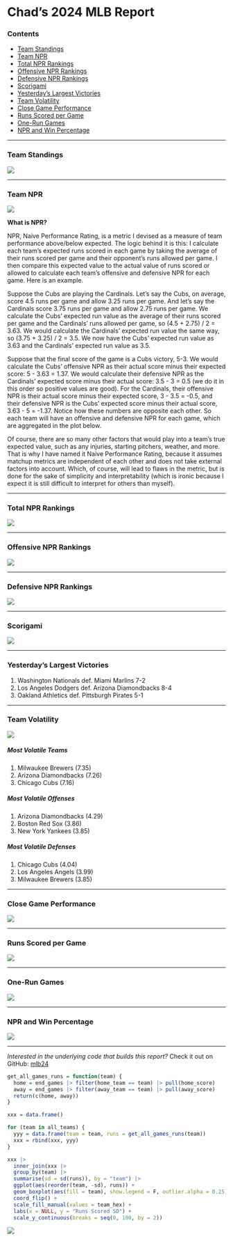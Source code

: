 Chad’s 2024 MLB Report
================

### Contents

- [Team Standings](#team-standings)
- [Team NPR](#team-npr)
- [Total NPR Rankings](#total-npr-rankings)
- [Offensive NPR Rankings](#offensive-npr-rankings)
- [Defensive NPR Rankings](#defensive-npr-rankings)
- [Scorigami](#scorigami)
- [Yesterday’s Largest Victories](#yesterdays-largest-victories)
- [Team Volatility](#team-volatility)
- [Close Game Performance](#close-game-performance)
- [Runs Scored per Game](#runs-scored-per-game)
- [One-Run Games](#one-run-games)
- [NPR and Win Percentage](#npr-and-win-percentage)

------------------------------------------------------------------------

### Team Standings

![](README_files/figure-gfm/unnamed-chunk-4-1.png)<!-- -->

------------------------------------------------------------------------

### Team NPR

![](README_files/figure-gfm/unnamed-chunk-6-1.png)<!-- -->

**What is NPR?**

NPR, Naive Performance Rating, is a metric I devised as a measure of
team performance above/below expected. The logic behind it is this: I
calculate each team’s expected runs scored in each game by taking the
average of their runs scored per game and their opponent’s runs allowed
per game. I then compare this expected value to the actual value of runs
scored or allowed to calculate each team’s offensive and defensive NPR
for each game. Here is an example.

Suppose the Cubs are playing the Cardinals. Let’s say the Cubs, on
average, score 4.5 runs per game and allow 3.25 runs per game. And let’s
say the Cardinals score 3.75 runs per game and allow 2.75 runs per game.
We calculate the Cubs’ expected run value as the average of their runs
scored per game and the Cardinals’ runs allowed per game, so (4.5 +
2.75) / 2 = 3.63. We would calculate the Cardinals’ expected run value
the same way, so (3.75 + 3.25) / 2 = 3.5. We now have the Cubs’ expected
run value as 3.63 and the Cardinals’ expected run value as 3.5.

Suppose that the final score of the game is a Cubs victory, 5-3. We
would calculate the Cubs’ offensive NPR as their actual score minus
their expected score: 5 - 3.63 = 1.37. We would calculate their
defensive NPR as the Cardinals’ expected score minus their actual score:
3.5 - 3 = 0.5 (we do it in this order so positive values are good). For
the Cardinals, their offensive NPR is their actual score minus their
expected score, 3 - 3.5 = -0.5, and their defensive NPR is the Cubs’
expected score minus their actual score, 3.63 - 5 = -1.37. Notice how
these numbers are opposite each other. So each team will have an
offensive and defensive NPR for each game, which are aggregated in the
plot below.

Of course, there are so many other factors that would play into a team’s
true expected value, such as any injuries, starting pitchers, weather,
and more. That is why I have named it Naive Performance Rating, because
it assumes matchup metrics are independent of each other and does not
take external factors into account. Which, of course, will lead to flaws
in the metric, but is done for the sake of simplicity and
interpretability (which is ironic because I expect it is still difficult
to interpret for others than myself).

------------------------------------------------------------------------

### Total NPR Rankings

![](README_files/figure-gfm/unnamed-chunk-7-1.png)<!-- -->

------------------------------------------------------------------------

### Offensive NPR Rankings

![](README_files/figure-gfm/unnamed-chunk-8-1.png)<!-- -->

------------------------------------------------------------------------

### Defensive NPR Rankings

![](README_files/figure-gfm/unnamed-chunk-9-1.png)<!-- -->

------------------------------------------------------------------------

### Scorigami

![](README_files/figure-gfm/unnamed-chunk-10-1.png)<!-- -->

------------------------------------------------------------------------

### Yesterday’s Largest Victories

1.  Washington Nationals def. Miami Marlins 7-2
2.  Los Angeles Dodgers def. Arizona Diamondbacks 8-4
3.  Oakland Athletics def. Pittsburgh Pirates 5-1

------------------------------------------------------------------------

### Team Volatility

![](README_files/figure-gfm/unnamed-chunk-12-1.png)<!-- -->

##### Most Volatile Teams

1.  Milwaukee Brewers (7.35)
2.  Arizona Diamondbacks (7.26)
3.  Chicago Cubs (7.16)

##### Most Volatile Offenses

1.  Arizona Diamondbacks (4.29)
2.  Boston Red Sox (3.86)
3.  New York Yankees (3.85)

##### Most Volatile Defenses

1.  Chicago Cubs (4.04)
2.  Los Angeles Angels (3.99)
3.  Milwaukee Brewers (3.85)

------------------------------------------------------------------------

### Close Game Performance

![](README_files/figure-gfm/unnamed-chunk-13-1.png)<!-- -->

------------------------------------------------------------------------

### Runs Scored per Game

![](README_files/figure-gfm/unnamed-chunk-14-1.png)<!-- -->

------------------------------------------------------------------------

### One-Run Games

![](README_files/figure-gfm/unnamed-chunk-15-1.png)<!-- -->

------------------------------------------------------------------------

### NPR and Win Percentage

![](README_files/figure-gfm/unnamed-chunk-16-1.png)<!-- -->

------------------------------------------------------------------------

*Interested in the underlying code that builds this report?* Check it
out on GitHub:
<a href="https://github.com/chadallison/mlb24" target="_blank">mlb24</a>

``` r
get_all_games_runs = function(team) {
  home = end_games |> filter(home_team == team) |> pull(home_score)
  away = end_games |> filter(away_team == team) |> pull(away_score)
  return(c(home, away))
}

xxx = data.frame()

for (team in all_teams) {
  yyy = data.frame(team = team, runs = get_all_games_runs(team))
  xxx = rbind(xxx, yyy)
}

xxx |>
  inner_join(xxx |>
  group_by(team) |>
  summarise(sd = sd(runs)), by = "team") |>
  ggplot(aes(reorder(team, -sd), runs)) +
  geom_boxplot(aes(fill = team), show.legend = F, outlier.alpha = 0.25) +
  coord_flip() +
  scale_fill_manual(values = team_hex) +
  labs(x = NULL, y = "Runs Scored SD") +
  scale_y_continuous(breaks = seq(0, 100, by = 2))
```

![](README_files/figure-gfm/unnamed-chunk-17-1.png)<!-- -->
